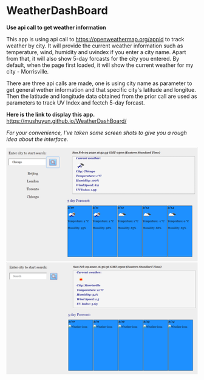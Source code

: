 # WeatherDashBoard
**Use api call to get weather information**

This app is using api call to https://openweathermap.org/appid to track weather by city. It will provide the current weather information such as temperature, wind, humidity and uvindex if you enter a city name. Apart from that, it will also show 5-day forcasts for the city you entered. By default, when the page first loaded, it will show the current weather for my city - Morrisville. 

There are three api calls are made, one is using city name as parameter to get general wether information and that specific city's latitude and longitue. Then the latitude and longitude data obtained from the prior call are used as parameters to track UV Index and fectch 5-day forcast. 

__Here is the link to display this app.__
https://mushuyun.github.io/WeatherDashBoard/ 

_For your convenience, I've taken some screen shots to give you a rough idea about the interface._

![weatherDashBoard screenShot](images/weatherboard1.png)
![weatherDashBoard screenShot](images/weatherboard2.png)
